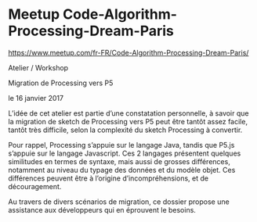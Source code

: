 # Meetup Code-Algorithm-Processing-Dream-Paris
https://www.meetup.com/fr-FR/Code-Algorithm-Processing-Dream-Paris/


Atelier / Workshop 

Migration de Processing vers P5

le 16 janvier 2017



L’idée de cet atelier est partie d’une constatation personnelle, à savoir que la migration de sketch de Processing vers P5 peut être tantôt assez facile, tantôt très difficile, selon la complexité du sketch Processing à convertir. 

Pour rappel, Processing s’appuie sur le langage Java, tandis que P5.js s’appuie sur le langage Javascript. Ces 2 langages présentent quelques similitudes en termes de syntaxe, mais aussi de grosses différences, notamment au niveau du typage des données et du modèle objet. Ces différences peuvent être à l’origine d’incompréhensions, et de découragement.

Au travers de divers scénarios de migration, ce dossier propose une assistance aux développeurs qui en éprouvent le besoins. 

